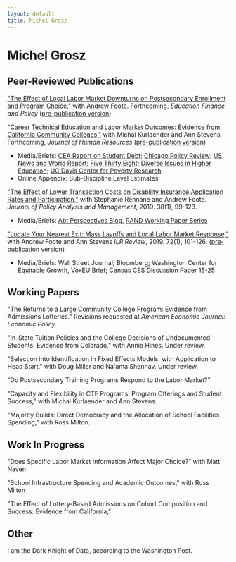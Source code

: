 ```yaml
---
layout: default
title: Michel Grosz
---
```

<div class="blurb">
	<h1>Michel Grosz</h1>
</div><!-- /.blurb -->



## Peer-Reviewed Publications

["The Effect of Local Labor Market Downturns on Postsecondary Enrollment and Program Choice,"](https://www.mitpressjournals.org/doi/abs/10.1162/edfp_a_00288) with Andrew Foote. Forthcoming, *Education Finance and Policy* ([pre-publication version](https://aefpweb.org/sites/default/files/webform/42/FooteGrosz_AEFPPaper.pdf))


["Career Technical Education and Labor Market Outcomes: Evidence from California Community Colleges,"](http://jhr.uwpress.org/content/early/2018/04/02/jhr.54.4.1015.7449R2.abstract) with Michal Kurlaender and Ann Stevens. Forthcoming, *Journal of Human Resources* ([pre-publication version](https://www.nber.org/papers/w21137)) 
* Media/Briefs: [CEA Report on Student Debt](https://www.google.com/url?q=https%3A%2F%2Fwww.whitehouse.gov%2Fsites%2Fdefault%2Ffiles%2Fpage%2Ffiles%2F20160718_cea_student_debt.pdf&sa=D&sntz=1&usg=AFQjCNGoRfqbauZ0fNGQJpX2tC_niyxW4w); [Chicago Policy Review](http://chicagopolicyreview.org/2015/07/02/technical-education-at-a-community-college-improves-graduates-future-earnings/); [US News and World Report](https://www.usnews.com/news/articles/2015/05/18/which-vocational-degrees-pay-off); [Five Thirty Eight](https://fivethirtyeight.com/features/food-deserts-community-colleges-and-innovative-slackers/); [Diverse Issues in Higher Education](https://diverseeducation.com/article/72377/); [UC Davis Center for Poverty Research](https://poverty.ucdavis.edu/policy-brief/community-college-career-technical-education-programs-significantly-increase-earnings)
* Online Appendix: Sub-Discipline Level Estimates   

["The Effect of Lower Transaction Costs on Disability Insurance Application Rates and Participation,"](https://onlinelibrary.wiley.com/doi/pdf/10.1002/pam.22095) with Stephanie Rennane and Andrew Foote. *Journal of Policy Analysis and Management*, 2019. 38(1), 99-123.
* Media/Briefs: [Abt Perspectives Blog](https://www.abtassociates.com/insights/perspectives-blog/social-security-disability-insurance-sometimes-easier-is-better), [RAND Working Paper Series](https://www.rand.org/pubs/working_papers/WR1255.html)

["Locate Your Nearest Exit: Mass Layoffs and Local Labor Market Response,"](https://journals.sagepub.com/doi/abs/10.1177/0019793917753095) with Andrew Foote and Ann Stevens *ILR Review*, 2019. 72(1), 101-126. ([pre-publication version](https://www.nber.org/papers/w21618))
* Media/Briefs: Wall Street Journal; Bloomberg; Washington Center for Equitable Growth, VoxEU Brief; Census CES Discussion Paper 15-25

## Working Papers

"The Returns to a Large Community College Program: Evidence from Admissions Lotteries." Revisions requested at *American Economic Journal: Economic Policy* 

"In-State Tuition Policies and the College Decisions of Undocumented Students: Evidence from Colorado," with Annie Hines. Under review.

"Selection into Identification in Fixed Effects Models, with Application to Head Start," with Doug Miller and Na'ama Shenhav. Under review.

"Do Postsecondary Training Programs Respond to the Labor Market?"

"Capacity and Flexibility in CTE Programs: Program Offerings and Student Success," with Michal Kurlaender and Ann Stevens.

"Majority Builds: Direct Democracy and the Allocation of School Facilities Spending," with Ross Milton.

## Work In Progress

"Does Specific Labor Market Information Affect Major Choice?" with Matt Naven

"School Infrastructure Spending and Academic Outcomes," with Ross Milton

"The Effect of Lottery-Based Admissions on Cohort Composition and Success: Evidence from California,"

## Other

I am the Dark Knight of Data, according to the Washington Post.
